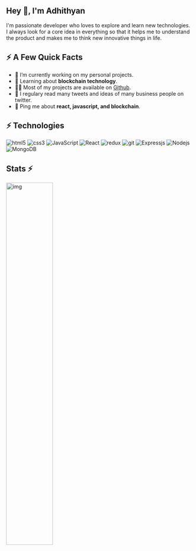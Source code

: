 <h2>Hey 👋, I'm Adhithyan</h2>
<p>I'm passionate developer who loves to explore and learn new technologies. I always look for a core idea in everything so that it helps me to understand the product and makes me to think new innovative things in life.</p>
<p>
<!--   <a href="https://www.linkedin.com/in/adhithyan-s-a37aa7183/"><img src="https://img.shields.io/badge/-@Adhithyan-0077B5?style=flat-square&amp;labelColor=0077B5&amp;logo=LinkedIn&amp;link=https://www.linkedin.com/in/adhithyan-s-a37aa7183/" alt="LinkedIn Badge"></a>
  <a href="mailto:adhithyanalan@gmail.com"><img src="https://img.shields.io/badge/-@Adhithyan-c14438?style=flat-square&amp;labelColor=white&amp;logo=Gmail&amp;link=adhithyanlan@gmail.com/" alt="Gmail Badge"></a></p> -->

<h2>⚡️ A Few Quick Facts</h2>
<ul>
<li>🔭 I’m currently working on my personal projects.</li>
<li>🧐 Learning about <strong>blockchain technology</strong>.</li>
<li>👨‍💻 Most of my projects are available on <a href="https://github.com/adhit7">Github</a>.</li>
<li>📝 I regulary read many tweets and ideas of many business people on twitter.</li>
<li>💬 Ping me about <strong>react, javascript, and blockchain</strong>.</li>
</ul>

## ⚡ Technologies
<p>
  <img alt="html5" src="https://img.shields.io/badge/-HTML5-E34F26?style=flat-square&logo=html5&logoColor=white" />
  <img alt="css3" src="https://img.shields.io/badge/-CSS3-007ACC?style=flat-square&logo=css3&logoColor=white" />
  <img alt="JavaScript" src="https://img.shields.io/badge/-JavaScript-F7B93E?style=flat-square&logo=javascript&logoColor=white" />
<!--   <img alt="TypeScript" src="https://img.shields.io/badge/-TypeScript-007ACC?style=flat-square&logo=typescript&logoColor=white" /> -->
  <img alt="React" src="https://img.shields.io/badge/-React-45b8d8?style=flat-square&logo=react&logoColor=white" />
  <img alt="redux" src="https://img.shields.io/badge/-Redux-764ABC?style=flat-square&logo=redux&logoColor=white" />
  <img alt="git" src="https://img.shields.io/badge/-Git-F05032?style=flat-square&logo=git&logoColor=white" />
  <img alt="Expressjs" src="https://img.shields.io/badge/-Express Js-F7B93E?style=flat-square&logo=Express&logoColor=white" />
  <img alt="Nodejs" src="https://img.shields.io/badge/-Node Js-43853d?style=flat-square&logo=Node.js&logoColor=white" />
  <img alt="MongoDB" src="https://img.shields.io/badge/-MongoDB-13aa52?style=flat-square&logo=mongodb&logoColor=white" />
<!--   <img alt="Python" src="https://img.shields.io/badge/-Python-black?style=flat-square&logo=python&logoColor=blue" />
  <img alt="Java" src="https://img.shields.io/badge/-Java-black?style=flat-square&logo=java&logoColor=red" /> -->
<!--   <img alt="Netlify" src="https://img.shields.io/badge/-Netlify-009ACC?style=flat-square&logo=netlify&logoColor=white" /> -->
<!--   <img alt="Heroku" src="https://img.shields.io/badge/-Heroku-430098?style=flat-square&logo=heroku&logoColor=white" /> -->
</p>

## **Stats** ⚡
<img width="50%"  src="https://github-readme-stats.vercel.app/api?username=itzadhi&show_icons=true&hide_border=true&title_color=fff&icon_color=79ff97&text_color=9f9f9f&bg_color=151515" alt="img" />
